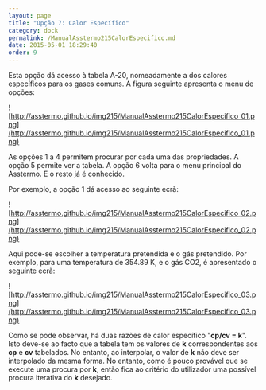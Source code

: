 ```yaml
---
layout: page
title: "Opção 7: Calor Específico"
category: dock
permalink: /ManualAsstermo215CalorEspecifico.md
date: 2015-05-01 18:29:40
order: 9
---
```


Esta opção dá acesso à tabela A-20, nomeadamente a dos calores específicos para os gases comuns. A figura seguinte apresenta o menu de opções:

![http://asstermo.github.io/img215/ManualAsstermo215CalorEspecifico_01.png](http://asstermo.github.io/img215/ManualAsstermo215CalorEspecifico_01.png)

As opções 1 a 4 permitem procurar por cada uma das propriedades. A opção 5 permite ver a tabela. A opção 6 volta para o menu principal do Asstermo. E o resto já é conhecido.

Por exemplo, a opção 1 dá acesso ao seguinte ecrã:

![http://asstermo.github.io/img215/ManualAsstermo215CalorEspecifico_02.png](http://asstermo.github.io/img215/ManualAsstermo215CalorEspecifico_02.png)

Aqui pode-se escolher a temperatura pretendida e o gás pretendido.
Por exemplo, para uma temperatura de 354.89 K, e o gás CO2, é apresentado o seguinte ecrã:

![http://asstermo.github.io/img215/ManualAsstermo215CalorEspecifico_03.png](http://asstermo.github.io/img215/ManualAsstermo215CalorEspecifico_03.png)

Como se pode observar, há duas razões de calor específico "**cp/cv = k**". Isto deve-se ao facto que a tabela tem os valores de **k** correspondentes aos **cp** e **cv** tabelados. No entanto, ao interpolar, o valor de **k** não deve ser interpolado da mesma forma. No entanto, como é pouco provável que se execute uma procura por **k**, então fica ao critério do utilizador uma possível procura iterativa do **k** desejado.